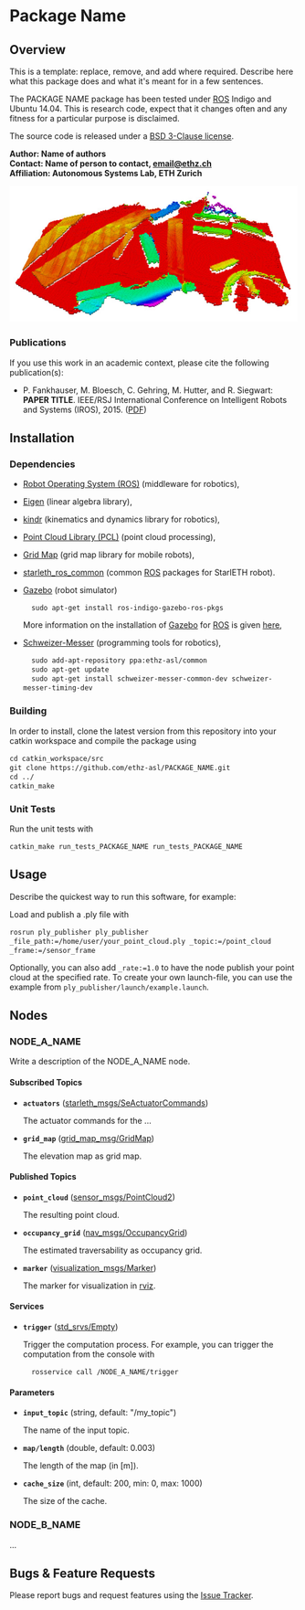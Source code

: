 # Package Name

## Overview

This is a template: replace, remove, and add where required. Describe here what this package does and what it's meant for in a few sentences.

The PACKAGE NAME package has been tested under [ROS] Indigo and Ubuntu 14.04. This is research code, expect that it changes often and any fitness for a particular purpose is disclaimed.

The source code is released under a [BSD 3-Clause license](ros_package_template/LICENSE).

**Author: Name of authors   
Contact: Name of person to contact, email@ethz.ch  
Affiliation: Autonomous Systems Lab, ETH Zurich**

![Example image](doc/example.jpg)


### Publications

If you use this work in an academic context, please cite the following publication(s):
	
* P. Fankhauser, M. Bloesch, C. Gehring, M. Hutter, and R. Siegwart: **PAPER TITLE**. IEEE/RSJ International Conference on Intelligent Robots and Systems (IROS), 2015. ([PDF](http://dx.doi.org/10.3929/ethz-a-010173654))


## Installation

### Dependencies

- [Robot Operating System (ROS)](http://wiki.ros.org) (middleware for robotics),
- [Eigen](http://eigen.tuxfamily.org) (linear algebra library),
- [kindr](http://github.com/ethz-asl/kindr) (kinematics and dynamics library for robotics),
- [Point Cloud Library (PCL)](http://pointclouds.org/) (point cloud processing),
- [Grid Map](https://github.com/ethz-asl/grid_map) (grid map library for mobile robots),
- [starleth_ros_common](http://bitbucket.org/ethz-asl-lr/c_starleth_ros_common) (common [ROS] packages for StarlETH robot).
- [Gazebo](http://gazebosim.org/) (robot simulator)

		sudo apt-get install ros-indigo-gazebo-ros-pkgs

	More information on the installation of [Gazebo] for [ROS] is given [here](http://gazebosim.org/tutorials?tut=ros_installing&cat=connect_ros),
- [Schweizer-Messer](http://github.com/ethz-asl/Schweizer-Messer) (programming tools for robotics),
	
		sudo add-apt-repository ppa:ethz-asl/common
		sudo apt-get update
		sudo apt-get install schweizer-messer-common-dev schweizer-messer-timing-dev


### Building

In order to install, clone the latest version from this repository into your catkin workspace and compile the package using

	cd catkin_workspace/src
	git clone https://github.com/ethz-asl/PACKAGE_NAME.git
	cd ../
	catkin_make


### Unit Tests

Run the unit tests with

	catkin_make run_tests_PACKAGE_NAME run_tests_PACKAGE_NAME


## Usage

Describe the quickest way to run this software, for example:

Load and publish a .ply file with

	rosrun ply_publisher ply_publisher _file_path:=/home/user/your_point_cloud.ply _topic:=/point_cloud _frame:=/sensor_frame

Optionally, you can also add `_rate:=1.0` to have the node publish your point cloud at the specified rate. To create your own launch-file, you can use the example from `ply_publisher/launch/example.launch`.


## Nodes

### NODE_A_NAME

Write a description of the NODE_A_NAME node.


#### Subscribed Topics

* **`actuators`** ([starleth_msgs/SeActuatorCommands])

	The actuator commands for the ...
	
* **`grid_map`** ([grid_map_msg/GridMap])

	The elevation map as grid map.


#### Published Topics

* **`point_cloud`** ([sensor_msgs/PointCloud2])

	The resulting point cloud.
	
* **`occupancy_grid`** ([nav_msgs/OccupancyGrid])
	
	The estimated traversability as occupancy grid.

* **`marker`** ([visualization_msgs/Marker])

	The marker for visualization in [rviz].


#### Services

* **`trigger`** ([std_srvs/Empty])

	Trigger the computation process. For example, you can trigger the computation from the console with

		rosservice call /NODE_A_NAME/trigger


#### Parameters

* **`input_topic`** (string, default: "/my_topic")

	The name of the input topic.

* **`map/length`** (double, default: 0.003)

	The length of the map (in \[m\]).

* **`cache_size`** (int, default: 200, min: 0, max: 1000)

	The size of the cache.


### NODE_B_NAME

...


## Bugs & Feature Requests

Please report bugs and request features using the [Issue Tracker](https://github.com/ethz-asl/ros_best_practices/issues).


[ROS]: http://www.ros.org
[rviz]: http://wiki.ros.org/rviz
[Eigen]: http://eigen.tuxfamily.org
[Gazebo]: http://gazebosim.org/
[rviz]: http://wiki.ros.org/rviz
[starleth_msgs/SeActuatorCommands]: https://bitbucket.org/ethz-asl-lr/c_starleth_ros_common/raw/master/starleth_msgs/msg/SeActuatorCommands.msg
[grid_map_msg/GridMap]: https://github.com/ethz-asl/grid_map/blob/master/grid_map_msg/msg/GridMap.msg
[sensor_msgs/PointCloud2]: http://docs.ros.org/api/sensor_msgs/html/msg/PointCloud2.html
[visualization_msgs/Marker]: http://docs.ros.org/api/visualization_msgs/html/msg/Marker.html
[nav_msgs/OccupancyGrid]: http://docs.ros.org/api/nav_msgs/html/msg/OccupancyGrid.html
[std_srvs/Empty]: http://docs.ros.org/api/std_srvs/html/srv/Empty.html